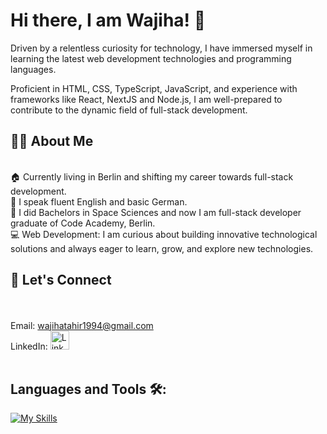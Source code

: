 <h1>Hi there, I am Wajiha! 👋 </h1>

Driven by a relentless curiosity for technology, I have immersed myself in learning the latest web development technologies and programming languages. <br>

Proficient in HTML, CSS, TypeScript, JavaScript, and experience with frameworks like React, NextJS and Node.js, I am well-prepared to contribute to the dynamic field of full-stack development.
##
<h2>👧🏻 About Me</h2><br>
🏠 Currently living in Berlin and shifting my career towards full-stack development. <br>
💬 I speak fluent English and basic German. <br>
🏢 I did Bachelors in Space Sciences and now I am full-stack developer graduate of Code Academy, Berlin. <br>
💻 Web Development: I am curious about building innovative technological solutions and always eager to learn, grow, and explore new technologies.

##
 <h2>🚀 Let's Connect </h2><br>
<br>
Email: <a href="mailto:wajihatahir1994@gmail.com">wajihatahir1994@gmail.com</a>
<br>
LinkedIn: 
<a href="https://www.linkedin.com/in/wajiha-tahir-569803124/">
<img src="https://upload.wikimedia.org/wikipedia/commons/thumb/8/81/LinkedIn_icon.svg/2048px-LinkedIn_icon.svg.png" alt="LinkedIn-icon" width="30px" height="30px"/>
</a>
<br>
<br>

<h2>Languages and Tools 🛠️: </h2>

[![My Skills](https://skillicons.dev/icons?i=js,html,css,github,react,ts,vite,firebase,mongodb,apollo,cpp,nodejs,nextjs,vscode,figma&perline=10)](https://skillicons.dev)




